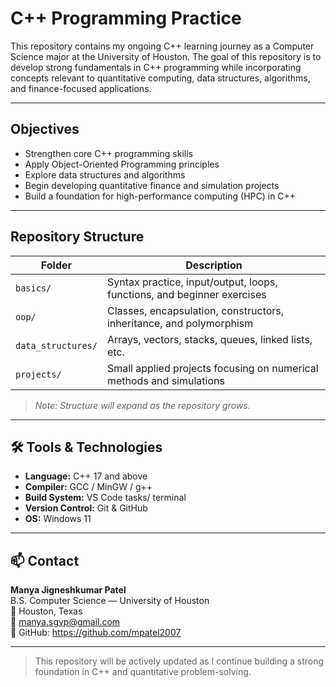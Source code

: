 # C++ Programming Practice

This repository contains my ongoing C++ learning journey as a Computer Science major at the University of Houston. The goal of this repository is to develop strong fundamentals in C++ programming while  incorporating concepts relevant to quantitative computing, data structures, algorithms, and finance-focused applications.

---

## Objectives

- Strengthen core C++ programming skills
- Apply Object-Oriented Programming principles
- Explore data structures and algorithms
- Begin developing quantitative finance and simulation projects
- Build a foundation for high-performance computing (HPC) in C++

---

## Repository Structure

| Folder | Description |
|--------|-------------|
| `basics/` | Syntax practice, input/output, loops, functions, and beginner exercises |
| `oop/` | Classes, encapsulation, constructors, inheritance, and polymorphism |
| `data_structures/` | Arrays, vectors, stacks, queues, linked lists, etc. |
| `projects/` | Small applied projects focusing on numerical methods and simulations |

> *Note: Structure will expand as the repository grows.*

---

## 🛠 Tools & Technologies

- **Language:** C++ 17 and above  
- **Compiler:** GCC / MinGW / g++  
- **Build System:** VS Code tasks/ terminal
- **Version Control:** Git & GitHub
- **OS:** Windows 11

---


## 📫 Contact

**Manya Jigneshkumar Patel**  
B.S. Computer Science — University of Houston  
📍 Houston, Texas  
📧 manya.sgvp@gmail.com  
🔗 GitHub: https://github.com/mpatel2007  

---

> This repository will be actively updated as I continue building a strong foundation in C++ and quantitative problem-solving.
